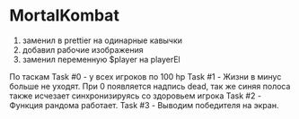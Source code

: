 # MortalKombat

1. заменил в prettier на одинарные кавычки
2. добавил рабочие изображения
3. заменил переменную $player на playerEl

По таскам
Task #0 - у всех игроков по 100 hp
Task #1 - Жизни в минус больше не уходят. При 0 появляется надпись dead, так же синяя полоса также исчезает синхронизируясь со здоровьем игрока
Task #2 - Функция рандома работает.
Task #3 - Выводим победителя на экран.
